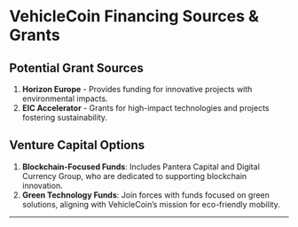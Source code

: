 
# VehicleCoin Financing Sources & Grants

## Potential Grant Sources
1. **Horizon Europe** - Provides funding for innovative projects with environmental impacts.
2. **EIC Accelerator** - Grants for high-impact technologies and projects fostering sustainability.

## Venture Capital Options
1. **Blockchain-Focused Funds**: Includes Pantera Capital and Digital Currency Group, who are dedicated to supporting blockchain innovation.
2. **Green Technology Funds**: Join forces with funds focused on green solutions, aligning with VehicleCoin’s mission for eco-friendly mobility.

---
